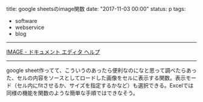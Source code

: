 title: google sheetsのimage関数
date: "2017-11-03 00:00"
status: p
tags:
- software
- webservice
- blog
---

[IMAGE \- ドキュメント エディタ ヘルプ](https://support.google.com/docs/answer/3093333?hl=ja)

---

google sheet作ってて、こういうのあったら便利なのになと思って調べたらあった、セルの内容をソースとしてロードした画像をセルに表示する関数。表示モード（セル内にfitさせるか、サイズを指定するかなど）も選択できる。Excelでは同様の機能を関数のような簡単な手順ではできなそう。
